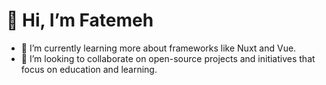 # 👋 Hi, I’m Fatemeh


- 🌱 I’m currently learning more about frameworks like Nuxt and Vue.
- 💞️ I’m looking to collaborate on open-source projects and initiatives that focus on education and learning.
<!---
[![Top Langs](https://github-readme-stats.vercel.app/api/top-langs/?username=ftmSadat)](https://github.com/anuraghazra/github-readme-stats)
![Anurag's GitHub stats](https://github-readme-stats.vercel.app/api?username=ftmSadat&theme=midnight-purple&show_icons=true)
--->

<!---
ftmSadat/ftmSadat is a ✨ special ✨ repository because its `README.md` (this file) appears on your GitHub profile.
You can click the Preview link to take a look at your changes.
--->
